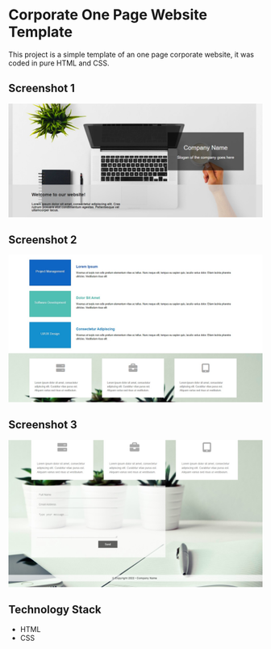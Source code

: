 # Corporate One Page Website Template

This project is a simple template of an one page corporate website, it was coded in pure HTML and CSS.

## Screenshot 1

![Screenshot](Screenshot_1.jpg)

## Screenshot 2

![Screenshot](Screenshot_2.jpg)

## Screenshot 3

![Screenshot](Screenshot_3.jpg)


## Technology Stack

+ HTML
+ CSS